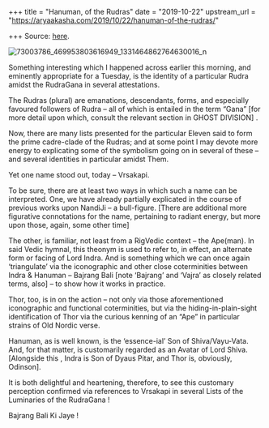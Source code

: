 +++
title = "Hanuman, of the Rudras"
date = "2019-10-22"
upstream_url = "https://aryaakasha.com/2019/10/22/hanuman-of-the-rudras/"

+++
Source: [here](https://aryaakasha.com/2019/10/22/hanuman-of-the-rudras/).

![73003786_469953803616949_1331464862764630016_n](https://aryaakasha.files.wordpress.com/2019/10/73003786_469953803616949_1331464862764630016_n.jpg?w=676)

Something interesting which I happened across earlier this morning, and
eminently appropriate for a Tuesday, is the identity of a particular
Rudra amidst the RudraGana in several attestations.

The Rudras (plural) are emanations, descendants, forms, and especially
favoured followers of Rudra – all of which is entailed in the term
“Gana” \[for more detail upon which, consult the relevant section in
GHOST DIVISION\] .

Now, there are many lists presented for the particular Eleven said to
form the prime cadre-clade of the Rudras; and at some point I may devote
more energy to explicating some of the symbolism going on in several of
these – and several identities in particular amidst Them.

Yet one name stood out, today – Vrsakapi.

To be sure, there are at least two ways in which such a name can be
interpreted. One, we have already partially explicated in the course of
previous works upon NandiJi – a bull-figure. \[There are additional more
figurative connotations for the name, pertaining to radiant energy, but
more upon those, again, some other time\]

The other, is familiar, not least from a RigVedic context – the
Ape(man). In said Vedic hymnal, this theonym is used to refer to, in
effect, an alternate form or facing of Lord Indra. And is something
which we can once again ‘triangulate’ via the iconographic and other
close coterminities between Indra & Hanuman – Bajrang Bali \[note
‘Bajrang’ and ‘Vajra’ as closely related terms, also\] – to show how it
works in practice.

Thor, too, is in on the action – not only via those aforementioned
iconographic and functional coterminities, but via the
hiding-in-plain-sight identification of Thor via the curious kenning of
an “Ape” in particular strains of Old Nordic verse.

Hanuman, as is well known, is the ‘essence-ial’ Son of Shiva/Vayu-Vata.
And, for that matter, is customarily regarded as an Avatar of Lord
Shiva. \[Alongside this , Indra is Son of Dyaus Pitar, and Thor is,
obviously, Odinson\].

It is both delightful and heartening, therefore, to see this customary
perception confirmed via references to Vrsakapi in several Lists of the
Luminaries of the RudraGana !

Bajrang Bali Ki Jaye !
